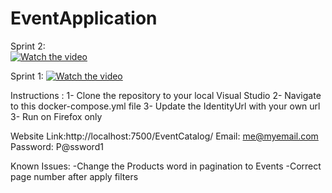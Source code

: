 # EventApplication
Sprint 2:<br />
[![Watch the video](https://i9.ytimg.com/vi/smCvDww4Rfg/hqdefault.jpg?v=625caa7f&sqp=CIDU8pIG&rs=AOn4CLDGC8AZvFwPNQP7GoQnTGigacGpFA)](https://youtu.be/smCvDww4Rfg)

Sprint 1: 
[![Watch the video](https://img.youtube.com/vi/HFVULcCjfOk/maxresdefault.jpg)](https://youtu.be/HFVULcCjfOk)


Instructions :
1- Clone the repository to your local Visual Studio 
2- Navigate to this docker-compose.yml file 
3- Update the IdentityUrl with your own url
3- Run on Firefox only 

Website Link:http://localhost:7500/EventCatalog/
Email: me@myemail.com
Password: P@ssword1

Known Issues:
-Change the Products word in pagination to Events
-Correct page number after apply filters
